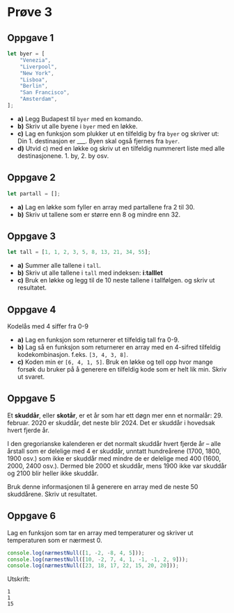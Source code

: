 # Prøve 3

## Oppgave 1

```javascript
let byer = [
    "Venezia",
    "Liverpool",
    "New York",
    "Lisboa",
    "Berlin",
    "San Francisco",
    "Amsterdam",
];
```

-   **a)** Legg Budapest til `byer` med en komando.
-   **b)** Skriv ut alle byene i `byer` med en løkke.
-   **c)** Lag en funksjon som plukker ut en tilfeldig by fra `byer` og skriver ut: Din 1. destinasjon er \_\_\_. Byen skal også fjernes fra `byer`.
-   **d)** Utvid c) med en løkke og skriv ut en tilfeldig nummerert liste med alle destinasjonene. 1. by, 2. by osv.

## Oppgave 2

```javascript
let partall = [];
```

-   **a)** Lag en løkke som fyller en array med partallene fra 2 til 30.
-   **b)** Skriv ut tallene som er større enn 8 og mindre enn 32.

## Oppgave 3

```javascript
let tall = [1, 1, 2, 3, 5, 8, 13, 21, 34, 55];
```

-   **a)** Summer alle tallene i `tall`.
-   **b)** Skriv ut alle tallene i `tall` med indeksen: **i**:**talllet**
-   **c)** Bruk en løkke og legg til de 10 neste tallene i tallfølgen. og skriv ut resultatet.

## Oppgave 4

Kodelås med 4 siffer fra 0-9

-   **a)** Lag en funksjon som returnerer et tilfeldig tall fra 0-9.
-   **b)** Lag så en funksjon som returnerer en array med en 4-sifred tilfeldig kodekombinasjon. f.eks. `[3, 4, 3, 8]`.
-   **c)** Koden min er `[6, 4, 1, 5]`. Bruk en løkke og tell opp hvor mange forsøk du bruker på å generere en tilfeldig kode som er helt lik min. Skriv ut svaret.

## Oppgave 5

Et **skuddår**, eller **skotår**, er et år som har ett døgn mer enn et normalår: 29. februar. 2020 er skuddår, det neste blir 2024. Det er skuddår i hovedsak hvert fjerde år.

I den gregorianske kalenderen er det normalt skuddår hvert fjerde år – alle årstall som er delelige med 4 er skuddår, unntatt hundreårene (1700, 1800, 1900 osv.) som ikke er skuddår med mindre de er delelige med 400 (1600, 2000, 2400 osv.). Dermed ble 2000 et skuddår, mens 1900 ikke var skuddår og 2100 blir heller ikke skuddår.

Bruk denne informasjonen til å generere en array med de neste 50 skuddårene. Skriv ut resultatet.

## Oppgave 6

Lag en funksjon som tar en array med temperaturer og skriver ut temperaturen som er nærmest 0.

```javascript
console.log(nærmestNull([1, -2, -8, 4, 5]));
console.log(nærmestNull([10, -2, 7, 4, 1, -1, -1, 2, 9]));
console.log(nærmestNull([23, 18, 17, 22, 15, 20, 20]));
```

Utskrift:

```
1
1
15
```
